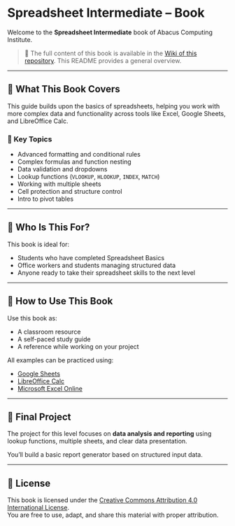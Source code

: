 # Spreadsheet Intermediate – Book

Welcome to the **Spreadsheet Intermediate** book of Abacus Computing Institute.

> 📖 The full content of this book is available in the [Wiki of this repository](../../wiki). This README provides a general overview.

---

## 📘 What This Book Covers

This guide builds upon the basics of spreadsheets, helping you work with more complex data and functionality across tools like Excel, Google Sheets, and LibreOffice Calc.

### 🧠 Key Topics

- Advanced formatting and conditional rules  
- Complex formulas and function nesting  
- Data validation and dropdowns  
- Lookup functions (`VLOOKUP`, `HLOOKUP`, `INDEX`, `MATCH`)  
- Working with multiple sheets  
- Cell protection and structure control  
- Intro to pivot tables

---

## 🎯 Who Is This For?

This book is ideal for:

- Students who have completed Spreadsheet Basics  
- Office workers and students managing structured data  
- Anyone ready to take their spreadsheet skills to the next level

---

## 🧪 How to Use This Book

Use this book as:

- A classroom resource  
- A self-paced study guide  
- A reference while working on your project

All examples can be practiced using:

- [Google Sheets](https://sheets.google.com)  
- [LibreOffice Calc](https://www.libreoffice.org/)  
- [Microsoft Excel Online](https://office.live.com/start/Excel.aspx)

---

## 🚀 Final Project

The project for this level focuses on **data analysis and reporting** using lookup functions, multiple sheets, and clear data presentation.

You’ll build a basic report generator based on structured input data.

---

## 📄 License

This book is licensed under the [Creative Commons Attribution 4.0 International License](https://creativecommons.org/licenses/by/4.0/).  
You are free to use, adapt, and share this material with proper attribution.
